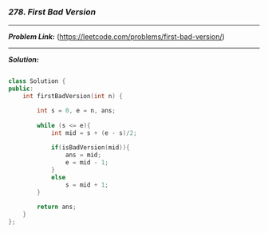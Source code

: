 ### ***278. First Bad Version***

<hr>

***Problem Link:*** (https://leetcode.com/problems/first-bad-version/)

<hr>

***Solution:***

```cpp

class Solution {
public:
    int firstBadVersion(int n) {

        int s = 0, e = n, ans;
        
        while (s <= e){
            int mid = s + (e - s)/2;
            
            if(isBadVersion(mid)){
                ans = mid;
                e = mid - 1;
            }
            else
                s = mid + 1;
        }
        
        return ans;
    }
};

```

